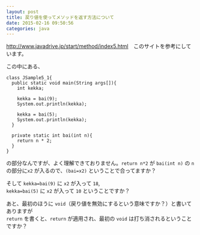 ```yaml
---
layout: post
title: 戻り値を使ってメソッドを返す方法について
date: 2015-02-16 09:50:56
categories: java
---
```

<p><a href="http://www.javadrive.jp/start/method/index5.html" rel="nofollow">http://www.javadrive.jp/start/method/index5.html</a>　このサイトを参考にしています。</p>

<p>この中にある、</p>

```
class JSample5_1{
  public static void main(String args[]){
    int kekka;

    kekka = bai(9);
    System.out.println(kekka);

    kekka = bai(5);
    System.out.println(kekka);
  }

  private static int bai(int n){
    return n * 2;
  }
}
```

<p>の部分なんですが、よく理解できておりません。<code>return n*2</code> が <code>bai(int n)</code> の <code>n</code> の部分に<code>x2</code> が入るので、<code>(bai=x2)</code> ということで合ってますか？</p>

<p>そして <code>kekka=bai(9)</code> に <code>x2</code> が入って <code>18</code>,<br>
<code>kekka=bai(5)</code> に <code>x2</code> が入って <code>10</code> ということですか？</p>

<p>あと、最初のほうに <code>void</code>（戻り値を無効にするという意味ですか？）と書いてありますが<br>
<code>return</code> を書くと、<code>return</code> が適用され、最初の <code>void</code> は打ち消されるということですか？</p>
